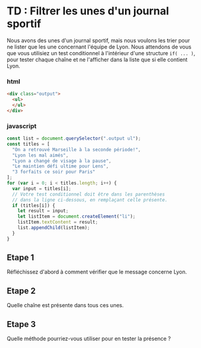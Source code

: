 # TD : Filtrer les unes d'un journal sportif

Nous avons des unes d'un journal sportif, mais nous voulons les trier pour ne lister que les une concernant l'équipe de Lyon. Nous attendons de vous que vous utilisiez un test conditionnel à l'intérieur d'une structure `if( ... )`, pour tester chaque chaîne et ne l'afficher dans la liste que si elle contient Lyon.

### html
```html
<div class="output">
  <ul>
  </ul>
</div>
```

### javascript

```javascript
const list = document.querySelector(".output ul");
const titles = [
  "On a retrouvé Marseille à la seconde période!",
  "Lyon les mal aimés",
  "Lyon a changé de visage à la pause",
  "Le maintien défi ultime pour Lens",
  "3 forfaits ce soir pour Paris"
];
for (var i = 0; i < titles.length; i++) {
  var input = titles[i];
  // Votre test conditionnel doit être dans les parenthèses
  // dans la ligne ci-dessous, en remplaçant celle présente.
  if (titles[i]) {
    let result = input;
    let listItem = document.createElement("li");
    listItem.textContent = result;
    list.appendChild(listItem);
  }
}
```

## Etape 1

Réfléchissez d'abord à comment vérifier que le message concerne Lyon.

## Etape 2

Quelle chaîne est présente dans tous ces unes. 

## Etape 3

Quelle méthode pourriez-vous utiliser pour en tester la présence ?
